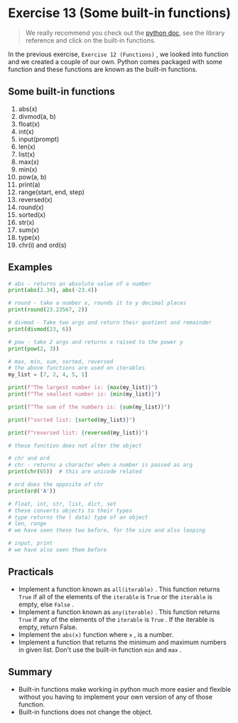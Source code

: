 # Exercise 13 (Some built-in functions)

> We really recommend you check out the [python doc][pydoc-site], see the library reference and click on the built-in functions.

In the previous exercise, `Exercise 12 (Functions)` , we looked into function and we created a couple of our own. Python comes packaged with some function and these functions are known as the built-in functions.

## Some built-in functions

1. abs(x)
1. divmod(a, b)
1. float(x)
1. int(x)
1. input(prompt)
1. len(x)
1. list(x)
1. max(x)
1. min(x)
1. pow(a, b)
1. print(a)
1. range(start, end, step)
1. reversed(x)
1. round(x)
1. sorted(x)
1. str(x)
1. sum(x)
1. type(x)
1. chr(i) and ord(s)

## Examples

``` python
# abs - returns an absolute value of a number
print(abs(2.34), abs(-23.4))

# round - take a number x, rounds it to y decimal places
print(round(23.23567, 2))

# divmod - Take two args and return their quotient and remainder
print(divmod(23, 6))

# pow - take 2 args and returns x raised to the power y
print(pow(2, 3))

# max, min, sum, sorted, reversed
# the above functions are used on iterables
my_list = [7, 2, 4, 5, 1]

print(f"The largest number is: {max(my_list)}")
print(f"The smallest number is: {min(my_list)}")

print(f"The sum of the numbers is: {sum(my_list)}")

print(f"sorted list: {sorted(my_list)}")

print(f"reversed list: {reversed(my_list)}")

# these function does not alter the object

# chr and ord
# chr - returns a character when a number is passed as arg
print(chr(65))  # this are unicode related

# ord does the opposite of chr
print(ord('A'))

# float, int, str, list, dict, set
# these converts objects to their types
# type returns the ( data) type of an object
# len, range
# we have seen these two before, for the size and also looping

# input, print
# we have also seen them before
```

## Practicals

* Implement a function known as `all(iterable)` . This function returns `True` if all of the elements of the `iterable` is `True` or the `iterable` is empty, else `False` .
* Implement a function known as `any(iterable)` . This function returns `True` if any of the elements of the `iterable` is `True` . If the iterable is empty, return False.
* Implement the `abs(x)` function where `x` , is a number.
* Implement a function that returns the minimum and maximum numbers in given list. Don't use the built-in function `min` and `max` .

## Summary

* Built-in functions make working in python much more easier and flexible without you having to implement your own version of any of those function.
* Built-in functions does not change the object.

#
[pydoc-site]:(https://python.org)

